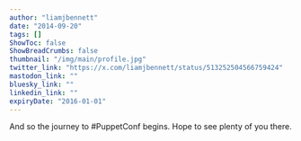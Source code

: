 ```yaml
---
author: "liamjbennett"
date: "2014-09-20"
tags: []
ShowToc: false
ShowBreadCrumbs: false
thumbnail: "/img/main/profile.jpg"
twitter_link: "https://x.com/liamjbennett/status/513252504566759424"
mastodon_link: ""
bluesky_link: ""
linkedin_link: ""
expiryDate: "2016-01-01"
---
```


And so the journey to #PuppetConf begins. Hope to see plenty of you there.

